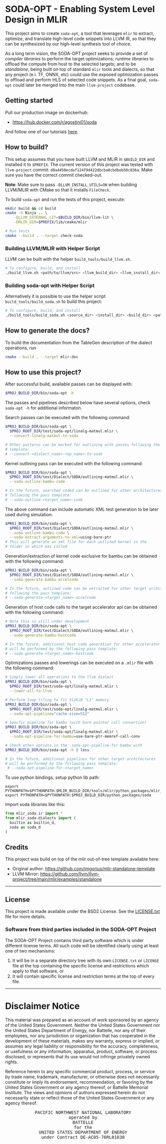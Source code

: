 # SODA-OPT - Enabling System Level Design in MLIR

This project aims to create `soda-opt`, a tool that leverages `mlir` to extract, 
optimize, and translate high-level code snippets into LLVM IR, 
so that they can be synthesized by our high-level synthesis tool of choice.

As a long term vision, the SODA-OPT project seeks to provide a set of
*compiler libraries* to perform the target optimizations; *runtime libraries* 
to offload the compute from host to the selected targets; and to be
*standalone*, being built on top of standard `mlir` tools and dialects, so
that any project (e.i. TF, ONNX, etc) could use the exposed optimization
passes to offload and perform HLS of selected code snippets. As a final
goal, `soda-opt` could later be merged into the main `llvm-project` codebase.

## Getting started

Pull our production image on dockerhub:

- https://hub.docker.com/r/agostini01/soda

And follow one of our tutorials [here](docs/tutorials).


## How to build?

This setup assumes that you have built LLVM and MLIR in `$BUILD_DIR` and
installed it to `$PREFIX`. 
The current version of this project was tested with `llvm-project` commit:
`d0a4450ecdaf124f9d422dbcba8cbdbeb50c836a`.
Make sure you have the correct commit checked-out.

**Note**: Make sure to pass `-DLLVM_INSTALL_UTILS=ON` when building LLVM/MLIR 
with CMake so that it installs `FileCheck`.

To build `soda-opt` and run the tests of this project, execute:

```sh
mkdir build && cd build
cmake -G Ninja .. \
    -DLLVM_EXTERNAL_LIT=$BUILD_DIR/bin/llvm-lit \
    -DMLIR_DIR=$PREFIX/lib/cmake/mlir

# Run tests
cmake --build . --target check-soda
```

### Building LLVM/MLIR with Helper Script

LLVM can be built with the helper `build_tools/build_llvm.sh`.

```sh
# To configure, build, and install
./build_llvm.sh <path/to/llvm/src> <llvm_build_dir> <llvm_install_dir>
```

### Building soda-opt with Helper Script

Alternatively it is possible to use the helper script
`build_tools/build_soda.sh` to build this project:

```sh
# To configure, build, and install
./build_tools/build_soda.sh <source_dir> <install_dir> <build_dir> <path/to/llvm/build/dir> <path/to/llvm/install/dir>
```

## How to generate the docs?

To build the documentation from the TableGen description of the dialect
operations, run
```sh
cmake --build . --target mlir-doc
```

## How to use this project?

After successful build, available passes can be displayed with:

```sh
$PROJ_BUILD_DIR/bin/soda-opt -h
```

The passes and pipelines described below have several options,
check `soda-opt -h` for additional informaton.


Search passes can be executed with the following command:

```sh
$PROJ_BUILD_DIR/bin/soda-opt \
  $PROJ_ROOT_DIR/test/soda-opt/linalg-matmul.mlir \
  --convert-linalg-matmul-to-soda

# Other patterns can be marked for outlining with passes following the
# template:
# --convert-<dialect_name>-<op_name>-to-soda
```

Kernel outlining pass can be executed with the following command:

```sh
$PROJ_BUILD_DIR/bin/soda-opt \
  $PROJ_ROOT_DIR/test/Dialect/SODA/outlining-matmul.mlir \
  --soda-outline-bambu-code

# In the future, searched coded can be outlined for other architectures
# following the pass template: 
# --soda-outline-<target_name>-code
```

The above command can include automatic XML test generation to be
later used during simulation:

```sh
$PROJ_BUILD_DIR/bin/soda-opt \
  $PROJ_ROOT_DIR/test/Dialect/SODA/outlining-matmul.mlir \
  --soda-outline-bambu-code \
  --soda-extract-arguments-to-xml=using-bare-ptr
# This will generate an xml file for each outlined kernel in the
# folder in which was called
```

Generation/extraction of kernel code exclusive for bambu can be obtained with
the following command:

```sh
$PROJ_BUILD_DIR/bin/soda-opt \
  $PROJ_ROOT_DIR/test/Dialect/SODA/outlining-matmul.mlir \
  --soda-generate-bambu-accelcode

# In the future, outlined code can be extracted for other target architectures
# following the pass template:
# --soda-generate-<target_name>-accelcode
```

Generation of host code calls to the target accelerator api can be obtained
with the following command:

```sh
# Note this is still under development
$PROJ_BUILD_DIR/bin/soda-opt \
  $PROJ_ROOT_DIR/test/Dialect/SODA/outlining-matmul.mlir \
  --soda-generate-bambu-hostcode

# In the future, additional host code generation for other accelerator apis
# will be performed by the following pass template:
# --soda-generate-<target_name>-hostcode
```

Optimizations passes and lowerings can be executed on a `.mlir` file with the
following command:

```sh
# Simply lower all operations to the llvm dialect
$PROJ_BUILD_DIR/bin/soda-opt \
  $PROJ_ROOT_DIR/test/soda-opt/linalg-matmul.mlir \
  --lower-all-to-llvm

# Perform loop tiling to fit 512KiB "L1" memory
$PROJ_BUILD_DIR/bin/soda-opt \
  $PROJ_ROOT_DIR/test/soda-opt/linalg-matmul.mlir \
  --soda-opt-pipeline="cache-size=512"

# Specfic pipeline for bambu (with bare pointer call convertion)
$PROJ_BUILD_DIR/bin/soda-opt \
  $PROJ_ROOT_DIR/test/soda-opt/linalg-matmul.mlir \
  --soda-opt-pipeline-for-bambu=use-bare-ptr-memref-call-conv

# Check other options in the -soda-opt-pipeline-for-bambu with
$PROJ_BUILD_DIR/bin/soda-opt -h | less

# In the future, additional pipelines for other target architectures
# will be performed by the following pass template:
 # --soda-opt-pipeline-for-<target_name>
```

To use python bindings, setup python lib path:

```
export PYTHONPATH=$PYTHONPATH:$MLIR_BUILD_DIR/tools/mlir/python_packages/mlir_core
export PYTHONPATH=$PYTHONPATH:$PROJ_BUILD_DIR/python_packages/soda
```

Import soda libraries like this:

```python
from mlir_soda.ir import *
from mlir_soda.dialects import (
  builtin as builtin_d,
  soda as soda_d
)
```

## Credits

This project was build on top of the mlir out-of-tree template available here:

- Original author: https://github.com/jmgorius/mlir-standalone-template
- LLVM Mirror: https://github.com/llvm/llvm-project/tree/main/mlir/examples/standalone

---

## License

This project is made available under the BSD2 License.  See the
[LICENSE.txt](LICENSE.txt) file for more details.

### Software from third parties included in the SODA-OPT Project

The SODA-OPT Project contains third party software which is under different
license terms. All such code will be identified clearly using at least one of
two mechanisms:
1) It will be in a separate directory tree with its own `LICENSE.txt` or
   `LICENSE` file at the top containing the specific license and restrictions
   which apply to that software, or
2) It will contain specific license and restriction terms at the top of every
   file. 

---

# Disclaimer Notice

This material was prepared as an account of work sponsored by an agency of the
United States Government.  Neither the United States Government nor the United
States Department of Energy, nor Battelle, nor any of their employees, nor any
jurisdiction or organization that has cooperated in the development of these
materials, makes any warranty, express or implied, or assumes any legal
liability or responsibility for the accuracy, completeness, or usefulness or any
information, apparatus, product, software, or process disclosed, or represents
that its use would not infringe privately owned rights.

Reference herein to any specific commercial product, process, or service by
trade name, trademark, manufacturer, or otherwise does not necessarily
constitute or imply its endorsement, recommendation, or favoring by the United
States Government or any agency thereof, or Battelle Memorial Institute. The
views and opinions of authors expressed herein do not necessarily state or
reflect those of the United States Government or any agency thereof.


<div align=center>
<pre style="align-text:center">
PACIFIC NORTHWEST NATIONAL LABORATORY
operated by
BATTELLE
for the
UNITED STATES DEPARTMENT OF ENERGY
under Contract DE-AC05-76RL01830
</pre>
</div>
